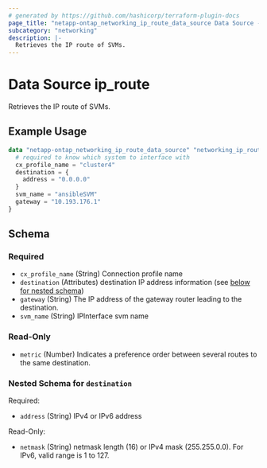 ```yaml
---
# generated by https://github.com/hashicorp/terraform-plugin-docs
page_title: "netapp-ontap_networking_ip_route_data_source Data Source - terraform-provider-netapp-ontap"
subcategory: "networking"
description: |-
  Retrieves the IP route of SVMs.
---
```


# Data Source ip_route

Retrieves the IP route of SVMs.

## Example Usage
```terraform
data "netapp-ontap_networking_ip_route_data_source" "networking_ip_route" {
  # required to know which system to interface with
  cx_profile_name = "cluster4"
  destination = {
    address = "0.0.0.0"
  }
  svm_name = "ansibleSVM"
  gateway = "10.193.176.1"
}
```


<!-- schema generated by tfplugindocs -->
## Schema

### Required

- `cx_profile_name` (String) Connection profile name
- `destination` (Attributes) destination IP address information (see [below for nested schema](#nestedatt--destination))
- `gateway` (String) The IP address of the gateway router leading to the destination.
- `svm_name` (String) IPInterface svm name

### Read-Only

- `metric` (Number) Indicates a preference order between several routes to the same destination.

<a id="nestedatt--destination"></a>
### Nested Schema for `destination`

Required:

- `address` (String) IPv4 or IPv6 address

Read-Only:

- `netmask` (String) netmask length (16) or IPv4 mask (255.255.0.0). For IPv6, valid range is 1 to 127.


